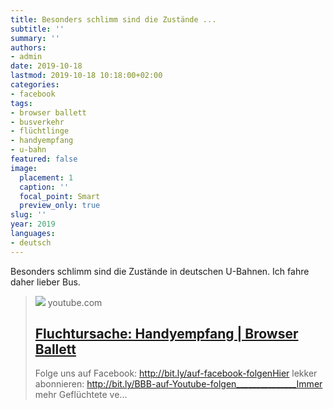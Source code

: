 ```yaml
---
title: Besonders schlimm sind die Zustände ...
subtitle: ''
summary: ''
authors:
- admin
date: 2019-10-18
lastmod: 2019-10-18 10:18:00+02:00
categories:
- facebook
tags:
- browser ballett
- busverkehr
- flüchtlinge
- handyempfang
- u-bahn
featured: false
image:
  placement: 1
  caption: ''
  focal_point: Smart
  preview_only: true
slug: ''
year: 2019
languages:
- deutsch
---
```


Besonders schlimm sind die Zustände in deutschen U-Bahnen. Ich fahre daher lieber Bus.
> [![](https://i.ytimg.com/vi/XooWvcDhnfc/maxresdefault.jpg)](https://www.youtube.com/watch?v=XooWvcDhnfc)
> youtube.com
> ## [Fluchtursache: Handyempfang | Browser Ballett](https://www.youtube.com/watch?v=XooWvcDhnfc)
>
>Folge uns auf Facebook: http://bit.ly/auf-facebook-folgenHier lekker abonnieren: http://bit.ly/BBB-auf-Youtube-folgen_______________Immer mehr Geflüchtete ve...